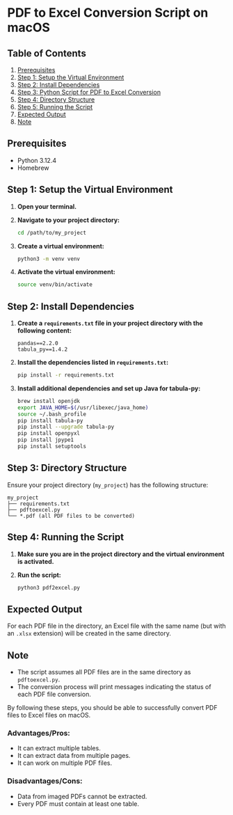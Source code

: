 # PDF to Excel Conversion Script on macOS

## Table of Contents
1. [Prerequisites](#prerequisites)
2. [Step 1: Setup the Virtual Environment](#step-1-setup-the-virtual-environment)
3. [Step 2: Install Dependencies](#step-2-install-dependencies)
4. [Step 3: Python Script for PDF to Excel Conversion](#step-3-python-script-for-pdf-to-excel-conversion)
5. [Step 4: Directory Structure](#step-4-directory-structure)
6. [Step 5: Running the Script](#step-5-running-the-script)
7. [Expected Output](#expected-output)
8. [Note](#note)

## Prerequisites
- Python 3.12.4
- Homebrew

## Step 1: Setup the Virtual Environment
1. **Open your terminal.**

2. **Navigate to your project directory:**
    ```sh
    cd /path/to/my_project
    ```

3. **Create a virtual environment:**
    ```sh
    python3 -m venv venv
    ```

4. **Activate the virtual environment:**
    ```sh
    source venv/bin/activate
    ```

## Step 2: Install Dependencies
1. **Create a `requirements.txt` file in your project directory with the following content:**
    ```text
    pandas==2.2.0
    tabula_py==1.4.2
    ```

2. **Install the dependencies listed in `requirements.txt`:**
    ```sh
    pip install -r requirements.txt
    ```

3. **Install additional dependencies and set up Java for tabula-py:**
    ```sh
    brew install openjdk
    export JAVA_HOME=$(/usr/libexec/java_home)
    source ~/.bash_profile
    pip install tabula-py
    pip install --upgrade tabula-py
    pip install openpyxl
    pip install jpype1
    pip install setuptools
    ```

## Step 3: Directory Structure
Ensure your project directory (`my_project`) has the following structure:
```
my_project
├── requirements.txt
├── pdftoexcel.py
└── *.pdf (all PDF files to be converted)
```

## Step 4: Running the Script
1. **Make sure you are in the project directory and the virtual environment is activated.**

2. **Run the script:**
    ```sh
    python3 pdf2excel.py
    ```

## Expected Output
For each PDF file in the directory, an Excel file with the same name (but with an `.xlsx` extension) will be created in the same directory.

## Note
- The script assumes all PDF files are in the same directory as `pdftoexcel.py`.
- The conversion process will print messages indicating the status of each PDF file conversion.

By following these steps, you should be able to successfully convert PDF files to Excel files on macOS.

### Advantages/Pros:
- It can extract multiple tables.
- It can extract data from multiple pages.
- It can work on multiple PDF files.

### Disadvantages/Cons:
- Data from imaged PDFs cannot be extracted.
- Every PDF must contain at least one table.
